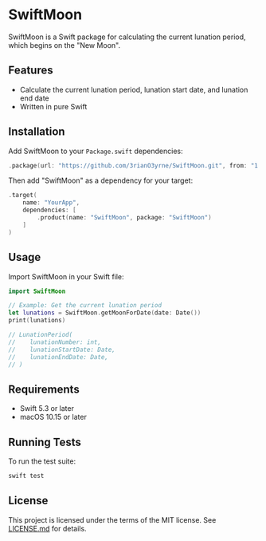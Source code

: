 # SwiftMoon

SwiftMoon is a Swift package for calculating the current lunation period, which begins on the "New Moon".

## Features
- Calculate the current lunation period, lunation start date, and lunation end date
- Written in pure Swift

## Installation
Add SwiftMoon to your `Package.swift` dependencies:

```swift
.package(url: "https://github.com/3rianO3yrne/SwiftMoon.git", from: "1.0.0")
```

Then add "SwiftMoon" as a dependency for your target:

```swift
.target(
    name: "YourApp",
    dependencies: [
        .product(name: "SwiftMoon", package: "SwiftMoon")
    ]
)
```

## Usage
Import SwiftMoon in your Swift file:

```swift
import SwiftMoon

// Example: Get the current lunation period
let lunations = SwiftMoon.getMoonForDate(date: Date())
print(lunations)

// LunationPeriod(
//    lunationNumber: int, 
//    lunationStartDate: Date, 
//    lunationEndDate: Date,
// )
```

## Requirements
- Swift 5.3 or later
- macOS 10.15 or later

## Running Tests
To run the test suite:

```sh
swift test
```

## License
This project is licensed under the terms of the MIT license. See [LICENSE.md](LICENSE.md) for details.
